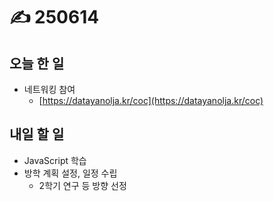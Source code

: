 # ✍️ 250614

## 오늘 한 일

* 네트워킹 참여
  * [https://datayanolja.kr/coc](https://datayanolja.kr/coc)



## 내일 할 일

* JavaScript 학습
* 방학 계획 설정, 일정 수립
  * 2학기 연구 등 방향 선정
